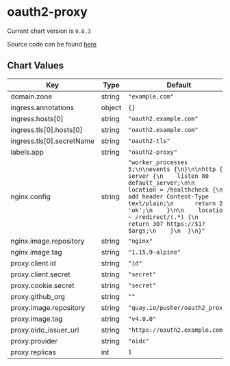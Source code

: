 oauth2-proxy
============


Current chart version is `0.0.3`

Source code can be found [here](https://github.com/express42/helm-charts/)



## Chart Values

| Key | Type | Default | Description |
|-----|------|---------|-------------|
| domain.zone | string | `"example.com"` |  |
| ingress.annotations | object | `{}` |  |
| ingress.hosts[0] | string | `"oauth2.example.com"` |  |
| ingress.tls[0].hosts[0] | string | `"oauth2.example.com"` |  |
| ingress.tls[0].secretName | string | `"oauth2-tls"` |  |
| labels.app | string | `"oauth2-proxy"` |  |
| nginx.config | string | `"worker_processes 5;\n\nevents {\n}\n\nhttp {\n  server {\n    listen 80 default_server;\n\n    location = /healthcheck {\n      add_header Content-Type text/plain;\n      return 200 'ok';\n    }\n\n    location ~ /redirect/(.*) {\n      return 307 https://$1?$args;\n    }\n  }\n}"` |  |
| nginx.image.repository | string | `"nginx"` |  |
| nginx.image.tag | string | `"1.15.9-alpine"` |  |
| proxy.client.id | string | `"id"` |  |
| proxy.client.secret | string | `"secret"` |  |
| proxy.cookie.secret | string | `"secret"` |  |
| proxy.github_org | string | `""` |  |
| proxy.image.repository | string | `"quay.io/pusher/oauth2_proxy"` |  |
| proxy.image.tag | string | `"v4.0.0"` |  |
| proxy.oidc_issuer_url | string | `"https://oauth2.example.com"` |  |
| proxy.provider | string | `"oidc"` |  |
| proxy.replicas | int | `1` |  |
